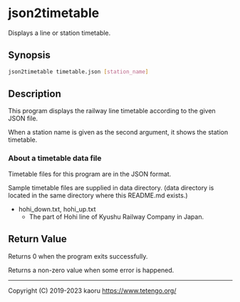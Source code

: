 json2timetable
==============

Displays a line or station timetable.

Synopsis
--------

```sh
json2timetable timetable.json [station_name]
```

Description
-----------

This program displays the railway line timetable according to the given JSON
file.

When a station name is given as the second argument, it shows the station
timetable.

### About a timetable data file

Timetable files for this program are in the JSON format.

Sample timetable files are supplied in data directory. (data directory is
located in the same directory where this README.md exists.)

- hohi_down.txt, hohi_up.txt
  - The part of Hohi line of Kyushu Railway Company in Japan.

Return Value
------------

Returns 0 when the program exits successfully.

Returns a non-zero value when some error is happened.

---

Copyright (C) 2019-2023 kaoru  https://www.tetengo.org/

